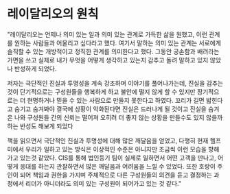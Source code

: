# 레이달리오의 원칙

"레이달리오는 언제나 의미 있는 일과 의미 있는 관계로 가득한 삶을 원했고, 이런 관계를 원하는 사람들과 어울리고 싶다라고 했다. 여기서 말하는 의미 있는 관계는 서로에게 솔직할 수 있는 개방적이고 정직한 관계를 의미한다고 했다. 그동안 공손함과 배려라는 가면을 쓰고 실제로 내가 무엇을 어떻게 생각하고 있는지 감추고 돌려 말하고 있지 않았나 반성하게 되었다.

저자는 극단적인 진실과 투명성을 계속 강조하며 이야기를 풀어나가는데, 진실을 감추는 것이 단기적으로는 구성원들을 행복하게 하고 불안에 떨지 않게 할 수 있지만 장기적으로는 더 현명하거나 믿을 수 있는 사람으로 만들지 못한다고 하였다. 꼬리가 길면 밟힌다고 숨기고 숨겨봐야 결국에 상황이 악화된다면 진실은 드러나게 될 것이고 진실을 숨겨온 나와 구성원들 간의 신뢰는 떨어져 오히려 더 좋지 않는 상황을 만들수도 있지 않을까하는 반성도 해보게 되었다

책을 읽으면서 극단적인 진실과 투명성에 대해 많은 깨달음을 얻었고, 다행히 현재 헬프미에서 우리가 일하고 있는 방식은 이상적인 수준은 아니지만 조금씩 이런 모습을 향해 가고 있는것 같았다. CIS를 통해 법인등기 팀이 실제로 일하면서 어떤 고객을 만나고, 어떻게 응대를 하는지 관찰하면서 많은 깨달음과 어려움을 느낄 수 있었다. 또한 호랑이 주인이 되어 책임과 권한을 가지며 주체적으로 다른 구성원들의 의견을 듣고 결정하는 과정에서 리더가 아니더라도 의미 있는 구성원이 되어가고 있는 것 같다."